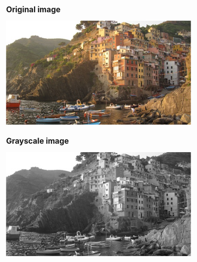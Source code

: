 ## Original image

![Original image](./cinque_terre_small.jpg "Original image")

## Grayscale image

![Grayscale image](./cinque_terre.jpg "Grayscale image")